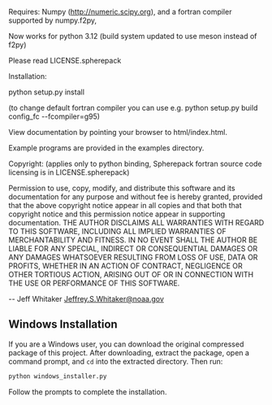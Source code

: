 Requires: Numpy (http://numeric.scipy.org),
and a fortran compiler supported by numpy.f2py,

Now works for python 3.12 (build system updated to use meson instead of f2py)

Please read LICENSE.spherepack

Installation: 

python setup.py install

(to change default fortran compiler you can use e.g.
 python setup.py build config_fc --fcompiler=g95)

View documentation by pointing your browser to html/index.html.

Example programs are provided in the examples directory.

Copyright: (applies only to python binding, Spherepack fortran
source code licensing is in LICENSE.spherepack)

Permission to use, copy, modify, and distribute this software and its
documentation for any purpose and without fee is hereby granted,
provided that the above copyright notice appear in all copies and that
both that copyright notice and this permission notice appear in
supporting documentation.
THE AUTHOR DISCLAIMS ALL WARRANTIES WITH REGARD TO THIS SOFTWARE,
INCLUDING ALL IMPLIED WARRANTIES OF MERCHANTABILITY AND FITNESS. IN NO
EVENT SHALL THE AUTHOR BE LIABLE FOR ANY SPECIAL, INDIRECT OR
CONSEQUENTIAL DAMAGES OR ANY DAMAGES WHATSOEVER RESULTING FROM LOSS OF
USE, DATA OR PROFITS, WHETHER IN AN ACTION OF CONTRACT, NEGLIGENCE OR
OTHER TORTIOUS ACTION, ARISING OUT OF OR IN CONNECTION WITH THE USE OR
PERFORMANCE OF THIS SOFTWARE.

-- Jeff Whitaker <Jeffrey.S.Whitaker@noaa.gov>

## Windows Installation

If you are a Windows user, you can download the original compressed package of this project. After downloading, extract the package, open a command prompt, and `cd` into the extracted directory. Then run:

```bash
python windows_installer.py
```
Follow the prompts to complete the installation.
